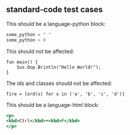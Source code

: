 ## standard-code test cases

This should be a language-python block:
```python
some_python = " "
some_python > 0
```

This should not be affected:
```notreallang
fun main() {
    Sus.Oop.Brintln("Hello World!");
}
```

The ids and classes should not be affected:
```{.python .cool .twocoll #thebest json5=good}
fire = [ord(x) for x in ('a', 'b', 'c', 'd')]
```

This should be a language-html block:
```{.html .anotherfakeone}
<p>
<kbd>Ctrl</kbd>+<kbd>F</kbd>
</p>
```
